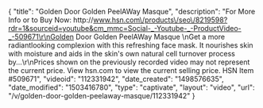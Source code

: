 {
    "title": "Golden Door Golden PeelAWay Masque",
    "description": "For More Info or to Buy Now: http:\/\/www.hsn.com\/products\/seo\/8219598?rdr=1&sourceid=youtube&cm_mmc=Social-_-Youtube-_-ProductVideo-_-509671\r\nGolden Door Golden PeelAWay Masque \nGet a more radiantlooking complexion with this refreshing face mask. It nourishes skin with moisture and aids in the skin's own natural cell turnover process by...\r\nPrices shown on the previously recorded video may not represent the current price.  View hsn.com to view the current selling price. HSN Item #509671",
    "videoid": "112331942",
    "date_created": "1498576635",
    "date_modified": "1503416780",
    "type": "captivate",
    "layout": "video",
    "url": "\/v\/golden-door-golden-peelaway-masque\/112331942"
}